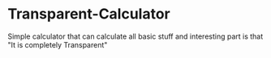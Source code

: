 # Transparent-Calculator
Simple calculator that can calculate all basic stuff and interesting part is that "It is completely Transparent"
